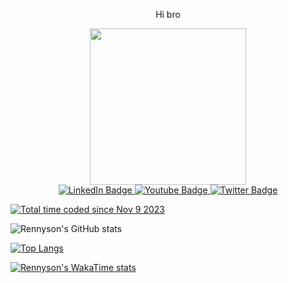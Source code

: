 <div id="header" align="center">
  <p id="title"> Hi bro </p>
  <img src="https://media.giphy.com/media/v1.Y2lkPTc5MGI3NjExZXh2cG51OXZ5N3g5OGt1bWl1dmtnMjFiYTV0N3U5MnFkMHF1cGo2ZyZlcD12MV9pbnRlcm5hbF9naWZfYnlfaWQmY3Q9Zw/eSwGh3YK54JKU/giphy.gif" width="250"/>

  <div id="badges">
  <a href="https://www.linkedin.com/in/jos%C3%A9-rennyson-26199a214/">
    <img src="https://img.shields.io/badge/LinkedIn-blue?style=for-the-badge&logo=linkedin&logoColor=white" alt="LinkedIn Badge"/>
  </a>
  <a href="https://www.youtube.com/channel/UCY-4owCz3R4RbWBp2cyXliQ">
    <img src="https://img.shields.io/badge/YouTube-red?style=for-the-badge&logo=youtube&logoColor=white" alt="Youtube Badge"/>
  </a>
  <a href="https://twitter.com/Amongasusca">
    <img src="https://img.shields.io/badge/Twitter-blue?style=for-the-badge&logo=twitter&logoColor=white" alt="Twitter Badge"/>
  </a>
</div>
</div>

<a href="https://wakatime.com/@018bb698-6762-4cdb-b33b-bdc68a776a04"><img src="https://wakatime.com/badge/user/018bb698-6762-4cdb-b33b-bdc68a776a04.svg" alt="Total time coded since Nov 9 2023" /></a>

![Rennyson's GitHub stats](https://github-readme-stats.vercel.app/api?username=rennyson10oa&show_icons=true&theme=radical&show=reviews)

[![Top Langs](https://github-readme-stats.vercel.app/api/top-langs/?username=rennyson10oa)](https://github.com/anuraghazra/github-readme-stats&layout=compact)

[![Rennyson's WakaTime stats](https://github-readme-stats.vercel.app/api/wakatime?username=Rennyson100a)](https://github.com/anuraghazra/github-readme-stats)


<!--
**rennyson10oa/rennyson10oa** is a ✨ _special_ ✨ repository because its `README.md` (this file) appears on your GitHub profile.

Here are some ideas to get you started:

- 🔭 I’m currently working on ...
- 🌱 I’m currently learning ...
- 👯 I’m looking to collaborate on ...
- 🤔 I’m looking for help with ...
- 💬 Ask me about ...
- 📫 How to reach me: ...
- 😄 Pronouns: ...
- ⚡ Fun fact: ...
-->
